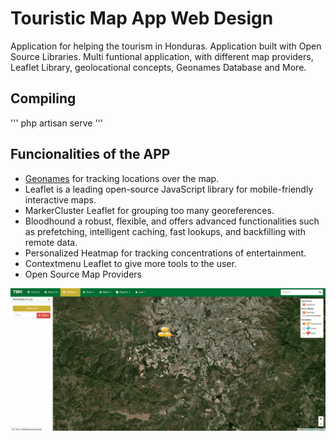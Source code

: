 # Touristic Map App Web Design
Application for helping the tourism in Honduras. Application built with Open Source Libraries. Multi funtional application, with different map providers, Leaflet Library, geolocational concepts, Geonames Database and More.

## Compiling
'''
php artisan serve
'''

## Funcionalities of the APP
- [Geonames](https://www.geonames.org/) for tracking locations over the map.
- Leaflet is a leading open-source JavaScript library for mobile-friendly interactive maps.
- MarkerCluster Leaflet for grouping too many georeferences.
- Bloodhound a robust, flexible, and offers advanced functionalities such as prefetching, intelligent caching, fast lookups, and backfilling with remote data.
- Personalized Heatmap for tracking concentrations of entertainment.
- Contextmenu Leaflet to give more tools to the user. 
- Open Source Map Providers


![Screenshots](public/gifforgithub.gif?raw=true)
